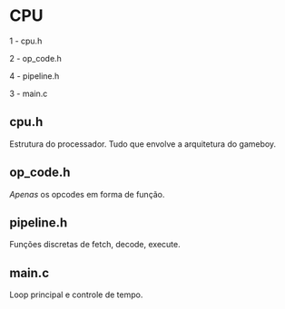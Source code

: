 # CPU
1 - cpu.h  

2 - op_code.h  

4 - pipeline.h  

3 - main.c  


## cpu.h
Estrutura do processador. Tudo que envolve a arquitetura do gameboy.

## op_code.h
*Apenas* os opcodes em forma de função.

## pipeline.h
Funções discretas de fetch, decode, execute.

## main.c
Loop principal e controle de tempo.
